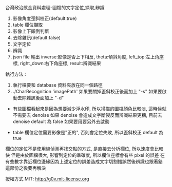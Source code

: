 台灣政治獻金資料處理-圖檔的文字定位,擷取,辨識

1. 影像角度歪斜校正(default:true)
2. table 欄位擷取
3. 影像上下顛倒判斷
4. 去除雜訊(default:false)
5. 文字定位
6. 辨識
7. json file 輸出
   inverse:影像是否上下相反, theta:傾斜角度, left_top:左上角座標, right_down:右下角座標, result:辨識結果
   

執行方法 : 

1. 執行檔要和 database 資料夾放在同一個路徑
2. ./CharRecognition 'imagePath'
   如果要關掉歪斜校正後面加上 "-s"
   如果要啟動去除雜訊後面加上 "-d"

- 有些圖檔看起來是因為想要減少浮水印, 所以掃描的圖檔顏色比較淡, 這時候就不需要去 denoise
  如果 denoise 會造成文字斷裂反而辨識結果更糟, 目前去 denoise default 為 false
  如果要用要另外去啟動
  
- table 欄位定位需要影像是"正的", 否則會定位失敗, 所以歪斜校正 default 為 true

欄位的定位不是使用線偵測再找交點的方式, 是直接去分析欄位, 所以速度會比較快
但是由於圖檔很大, 影響到定位的準確度, 所以欄位座標會有些 pixel 的誤差
在有些數字靠近欄位邊緣因為上述定位的誤差造成文字切割錯誤然後辨識也跟著錯
這部份之後要再解決

授權方式 MIT: http://g0v.mit-license.org



